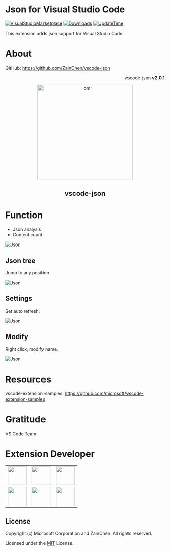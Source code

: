 # Json for Visual Studio Code
[![VisualStudioMarketplace](https://img.shields.io/badge/VisualStudioMarketplace-v2.0.1-orange.svg)](https://marketplace.visualstudio.com/items?itemName=ZainChen.json)
[![Downloads](https://img.shields.io/badge/Downloads-257k%2B-brightgreen.svg)](https://marketplace.visualstudio.com/items?itemName=ZainChen.json)
[![UpdateTime](https://img.shields.io/badge/UpdateTime-2020%2F09%2F05%2000%3A15%3A30-blue.svg)](https://marketplace.visualstudio.com/items?itemName=ZainChen.json)

This extension adds json support for Visual Studio Code.

# About

GitHub: https://github.com/ZainChen/vscode-json

<p align="right">vscode-json <strong>v2.0.1</strong></p>
<p align="center"><img src="https://raw.githubusercontent.com/ZainChen/vscode-json/master/assets/json-z.png" alt="omi" width="300"/></p>
<h2 align="center">vscode-json</h2>

# Function

- Json analysis
- Content count

<p><img src="https://raw.githubusercontent.com/ZainChen/vscode-json/master/assets/json.gif" alt="Json"/></p>

## Json tree

Jump to any position.

<p><img src="https://raw.githubusercontent.com/ZainChen/vscode-json/master/assets/function1.png" alt="Json"/></p>

## Settings

Set auto refresh.

<p><img src="https://raw.githubusercontent.com/ZainChen/vscode-json/master/assets/function2.png" alt="Json"/></p>

## Modify

Right click, modify name.

<p><img src="https://raw.githubusercontent.com/ZainChen/vscode-json/master/assets/function3.png" alt="Json"/></p>

# Resources

vscode-extension-samples: https://github.com/microsoft/vscode-extension-samples

# Gratitude

VS Code Team

# Extension Developer

<table>
    <tbody>
        <tr>
            <td>
                <a target="_blank" href="https://zainzy.com">
                    <img width="60px" src="https://raw.githubusercontent.com/ZainChen/vscode-json/master/assets/zain.png">
                </a>
            </td>
            <td>
                <a target="_blank" href="https://github.com/ZainChen/vscode-json">
                    <img width="60px" src="https://raw.githubusercontent.com/ZainChen/vscode-json/master/assets/zain.png">
                </a>
            </td>
            <td>
                <a target="_blank" href="https://zainzy.com">
                    <img width="60px" src="https://raw.githubusercontent.com/ZainChen/vscode-json/master/assets/zain.png">
                </a>
            </td>
        </tr>
        <tr>
            <td>
                <a target="_blank" href="https://zainzy.com">
                    <img width="60px" src="https://raw.githubusercontent.com/ZainChen/vscode-json/master/assets/zain.png">
                </a>
            </td>
            <td>
                <a target="_blank" href="https://zainzy.com">
                    <img width="60px" src="https://raw.githubusercontent.com/ZainChen/vscode-json/master/assets/zain.png">
                </a>
            </td>
            <td>
                <a target="_blank" href="https://zainzy.com">
                    <img width="60px" src="https://raw.githubusercontent.com/ZainChen/vscode-json/master/assets/zain.png">
                </a>
            </td>
        </tr>
    </tbody>
</table>

## License

Copyright (c) Microsoft Corporation and ZainChen. All rights reserved.

Licensed under the [MIT](https://github.com/ZainChen/vscode-json/blob/master/LICENSE.md) License.
